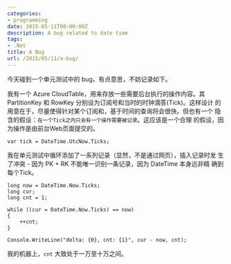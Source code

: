 ```yaml
---
categories:
- programming
date: 2015-05-11T00:00:00Z
description: A bug related to date time
tags:
- .Net
title: A Bug
url: /2015/05/11/a-bug/
---
```



今天碰到一个单元测试中的 bug，有点意思，不妨记录如下。

我有一个 Azure CloudTable，用来存放一些需要后台执行的操作内容。其
PartitionKey 和 RowKey 分别设为订阅号和当时的时钟滴答(Tick)。这样设计
的用意在于，尽量使得针对某个订阅和，基于时间的查询将会很快。但也有一个
隐含的假设：`在一个Tick之内只会有一个操作需要被记录`。这应该是一个合理
的假设，因为操作是由前台Web页面提交的。

    var tick = DateTime.UtcNow.Ticks;

我在单元测试中循环添加了一系列记录（显然，不是通过网页），插入记录时发
生了冲突 - 因为 PK + RK 不能唯一识别一条记录，因为 DateTime 本身远非精
确到每个Tick。

    long now = DateTime.Now.Ticks;
	long cur;
	long cnt = 1;

    while ((cur = DateTime.Now.Ticks) == now)
	{
	    ++cnt;
	}

    Console.WriteLine("delta: {0}, cnt: {1}", cur - now, cnt);

我的机器上，`cnt` 大致处于一万至十万之间。
